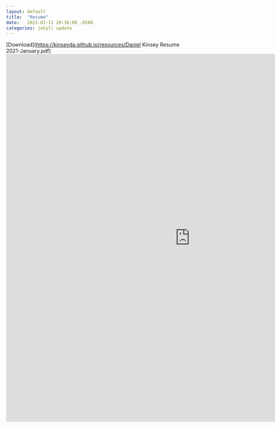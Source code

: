```yaml
---
layout: default
title:  "Resume"
date:   2022-01-11 20:36:00 -0500
categories: jekyll update
---
```

[Download](https://kinseyda.github.io/resources/Daniel Kinsey Resume 2021-January.pdf)
<embed src="https://kinseyda.github.io/resources/Daniel Kinsey Resume 2021-January.pdf" type="application/pdf" height="1000" width="1000"/>
